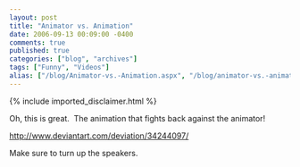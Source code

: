 ```yaml
---
layout: post
title: "Animator vs. Animation"
date: 2006-09-13 00:09:00 -0400
comments: true
published: true
categories: ["blog", "archives"]
tags: ["Funny", "Videos"]
alias: ["/blog/Animator-vs.-Animation.aspx", "/blog/animator-vs.-animation.aspx"]
---
```

<!-- more -->
{% include imported_disclaimer.html %}
<p>Oh, this is great.&nbsp; The animation that fights back against the animator!</p><p><a href="http://www.deviantart.com/deviation/34244097/">http://www.deviantart.com/deviation/34244097/</a></p><p>Make sure to turn up the speakers.</p>
